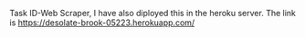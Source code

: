 Task ID-Web Scraper, 
I have also diployed this in the heroku server. The link is https://desolate-brook-05223.herokuapp.com/
